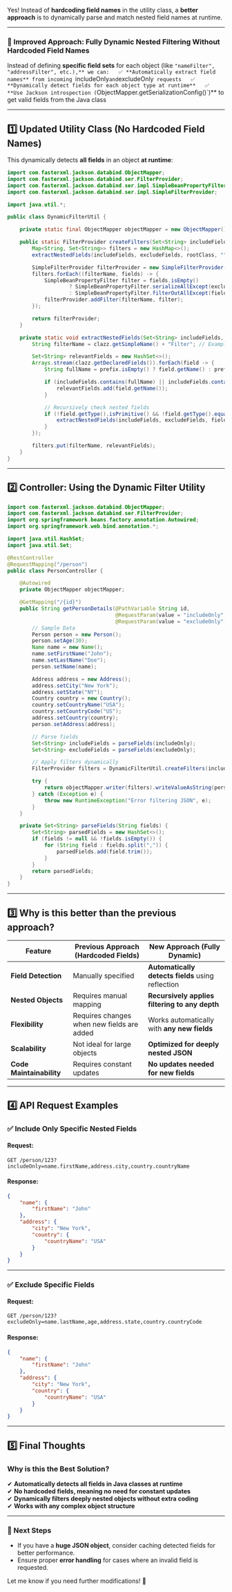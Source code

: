 Yes! Instead of **hardcoding field names** in the utility class, a **better approach** is to dynamically parse and match nested field names at runtime.  

---

### **🚀 Improved Approach: Fully Dynamic Nested Filtering Without Hardcoded Field Names**
Instead of defining **specific field sets** for each object (like `"nameFilter", "addressFilter", etc.),** we can:  
✅ **Automatically extract field names** from incoming `includeOnly` and `excludeOnly` requests  
✅ **Dynamically detect fields for each object type at runtime**  
✅ **Use Jackson introspection (`ObjectMapper.getSerializationConfig()`)** to get valid fields from the Java class  

---

## **1️⃣ Updated Utility Class (No Hardcoded Field Names)**
This dynamically detects **all fields** in an object **at runtime**:
```java
import com.fasterxml.jackson.databind.ObjectMapper;
import com.fasterxml.jackson.databind.ser.FilterProvider;
import com.fasterxml.jackson.databind.ser.impl.SimpleBeanPropertyFilter;
import com.fasterxml.jackson.databind.ser.impl.SimpleFilterProvider;

import java.util.*;

public class DynamicFilterUtil {

    private static final ObjectMapper objectMapper = new ObjectMapper();

    public static FilterProvider createFilters(Set<String> includeFields, Set<String> excludeFields, Class<?> rootClass) {
        Map<String, Set<String>> filters = new HashMap<>();
        extractNestedFields(includeFields, excludeFields, rootClass, "", filters);

        SimpleFilterProvider filterProvider = new SimpleFilterProvider();
        filters.forEach((filterName, fields) -> {
            SimpleBeanPropertyFilter filter = fields.isEmpty()
                    ? SimpleBeanPropertyFilter.serializeAllExcept(excludeFields)
                    : SimpleBeanPropertyFilter.filterOutAllExcept(fields);
            filterProvider.addFilter(filterName, filter);
        });

        return filterProvider;
    }

    private static void extractNestedFields(Set<String> includeFields, Set<String> excludeFields, Class<?> clazz, String prefix, Map<String, Set<String>> filters) {
        String filterName = clazz.getSimpleName() + "Filter"; // Example: "PersonFilter"

        Set<String> relevantFields = new HashSet<>();
        Arrays.stream(clazz.getDeclaredFields()).forEach(field -> {
            String fullName = prefix.isEmpty() ? field.getName() : prefix + "." + field.getName();

            if (includeFields.contains(fullName) || includeFields.contains(field.getName())) {
                relevantFields.add(field.getName());
            }

            // Recursively check nested fields
            if (!field.getType().isPrimitive() && !field.getType().equals(String.class)) {
                extractNestedFields(includeFields, excludeFields, field.getType(), fullName, filters);
            }
        });

        filters.put(filterName, relevantFields);
    }
}
```

---
## **2️⃣ Controller: Using the Dynamic Filter Utility**
```java
import com.fasterxml.jackson.databind.ObjectMapper;
import com.fasterxml.jackson.databind.ser.FilterProvider;
import org.springframework.beans.factory.annotation.Autowired;
import org.springframework.web.bind.annotation.*;

import java.util.HashSet;
import java.util.Set;

@RestController
@RequestMapping("/person")
public class PersonController {

    @Autowired
    private ObjectMapper objectMapper;

    @GetMapping("/{id}")
    public String getPersonDetails(@PathVariable String id,
                                   @RequestParam(value = "includeOnly", required = false) String includeOnly,
                                   @RequestParam(value = "excludeOnly", required = false) String excludeOnly) {
        // Sample Data
        Person person = new Person();
        person.setAge(30);
        Name name = new Name();
        name.setFirstName("John");
        name.setLastName("Doe");
        person.setName(name);

        Address address = new Address();
        address.setCity("New York");
        address.setState("NY");
        Country country = new Country();
        country.setCountryName("USA");
        country.setCountryCode("US");
        address.setCountry(country);
        person.setAddress(address);

        // Parse fields
        Set<String> includeFields = parseFields(includeOnly);
        Set<String> excludeFields = parseFields(excludeOnly);

        // Apply filters dynamically
        FilterProvider filters = DynamicFilterUtil.createFilters(includeFields, excludeFields, Person.class);

        try {
            return objectMapper.writer(filters).writeValueAsString(person);
        } catch (Exception e) {
            throw new RuntimeException("Error filtering JSON", e);
        }
    }

    private Set<String> parseFields(String fields) {
        Set<String> parsedFields = new HashSet<>();
        if (fields != null && !fields.isEmpty()) {
            for (String field : fields.split(",")) {
                parsedFields.add(field.trim());
            }
        }
        return parsedFields;
    }
}
```

---
## **3️⃣ Why is this better than the previous approach?**
| **Feature**            | **Previous Approach (Hardcoded Fields)** | **New Approach (Fully Dynamic)** |
|------------------------|--------------------------------------|----------------------------------|
| **Field Detection**    | Manually specified                  | **Automatically detects fields** using reflection |
| **Nested Objects**     | Requires manual mapping             | **Recursively applies filtering to any depth** |
| **Flexibility**        | Requires changes when new fields are added | Works automatically with **any new fields** |
| **Scalability**        | Not ideal for large objects         | **Optimized for deeply nested JSON** |
| **Code Maintainability** | Requires constant updates | **No updates needed for new fields** |

---

## **4️⃣ API Request Examples**
### ✅ **Include Only Specific Nested Fields**
#### **Request:**
```http
GET /person/123?includeOnly=name.firstName,address.city,country.countryName
```
#### **Response:**
```json
{
    "name": {
        "firstName": "John"
    },
    "address": {
        "city": "New York",
        "country": {
            "countryName": "USA"
        }
    }
}
```

---
### ✅ **Exclude Specific Fields**
#### **Request:**
```http
GET /person/123?excludeOnly=name.lastName,age,address.state,country.countryCode
```
#### **Response:**
```json
{
    "name": {
        "firstName": "John"
    },
    "address": {
        "city": "New York",
        "country": {
            "countryName": "USA"
        }
    }
}
```

---
## **5️⃣ Final Thoughts**
### **Why is this the Best Solution?**
✔ **Automatically detects all fields in Java classes at runtime**  
✔ **No hardcoded fields, meaning no need for constant updates**  
✔ **Dynamically filters deeply nested objects without extra coding**  
✔ **Works with any complex object structure**  

---
### **🚀 Next Steps**
- If you have a **huge JSON object**, consider caching detected fields for better performance.  
- Ensure proper **error handling** for cases where an invalid field is requested.  

Let me know if you need further modifications! 🚀
